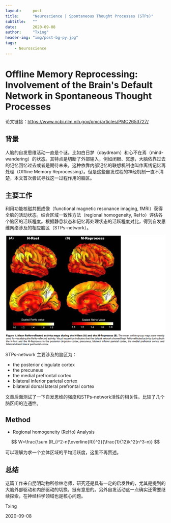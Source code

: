 ```yaml
---
layout:     post
title:      "Neuroscience | Spontaneous Thought Processes (STPs)"
subtitle:   ""
date:       2020-09-08
author:     "Txing"
header-img: "img/post-bg-py.jpg"
tags:
    - Neuroscience
---
```


# Offline Memory Reprocessing: Involvement of the Brain's Default Network in Spontaneous Thought Processes

论文链接：https://www.ncbi.nlm.nih.gov/pmc/articles/PMC2653727/

## 背景

人脑的自发思维活动一直是个谜。比如白日梦（daydream）和心不在焉（mind-wandering）的状态。其特点是切断了外部输入，例如闭眼、冥想，大脑依靠过去的记忆回忆过去或者是期待未来，这种依靠内部记忆的联想机制也叫作离线记忆再处理（Offline Memory Reprocessing）。但是这些自发过程的神经机制一直不清楚，本文首次尝试寻找这一过程作用的脑区。

## 主要工作

 利用功能核磁共振成像（functional magnetic resonance imaging, fMRI）获得全脑的活动状态。结合区域一致性方法（regional homogeneity, ReHo）评估各个脑区的活跃程度。根据静息状态和记忆再处理状态的活跃程度对比，得到自发思维网络涉及的相应脑区（STPs-network）。

![image-20200908125209424](https://github.com/txing-casia/txing-casia.github.io/blob/master/img/20200908-1.png)



STPs-network 主要涉及的脑区为：

- the posterior cingulate cortex
- the precuneus
- the medial prefrontal cortex
- bilateral inferior parietal cortex 
- bilateral dorsal lateral prefrontal cortex   



文章后面测试了一下自发思维的强度和STPs-network活性的相关性。比较了几个脑区间的连通性。

## Method

- Regional homogeneity (ReHo) Analysis  
  

$$
W=\frac{\sum (R_i)^2-n(\overline{R})^2}{\frac{1}{12}k^2(n^3-n)}
$$

可以理解为求一个立体区域的平均活跃度，这里不再赘述。



## 总结

这篇工作来自昆明动物所徐林老师，研究还是具有一定的启发性的，尤其是提到的大脑外部驱动和内部驱动的切换，挺有意思的。另外自发活动这一点确实还需要继续探索，在神经科学领域也是核心问题。



Txing

2020-09-08







